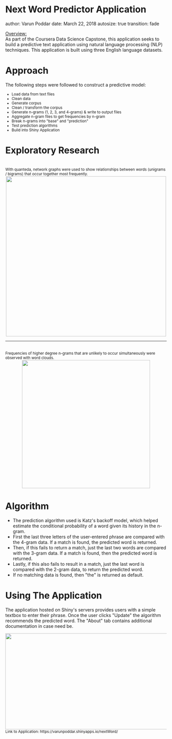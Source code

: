 Next Word Predictor Application
========================================================
author: Varun Poddar
date: March 22, 2018
autosize: true
transition: fade

<u>Overview:</u>
<br>
As part of the Coursera Data Science Capstone, this application seeks to build a predictive text application using natural language processing (NLP) techniques. This application is built using three English language datasets.  


Approach
========================================================
The following steps were followed to construct a predictive model:
<small>
- Load data from text files
- Clean data
- Generate corpus
- Clean / transform the corpus
- Generate n-grams (1, 2, 3, and 4-grams) & write to output files
- Aggregate n-gram files to get frequencies by n-gram
- Break n-grams into "base" and "prediction"
- Test prediction algorithms
- Build into Shiny Application
</small>

Exploratory Research
========================================================

<br>
<small>With quanteda, network graphs were used to show relationships between words (unigrams / bigrams) that occur together most frequently. </small>

<div align="center">
<img src="text-network1.png" width=500 height=500>
</div>

*** 

<br>
<small>Frequencies of higher degree n-grams that are unlikely to occur simultaneously were observed with word clouds.</small> 

<div align="center">
<img src="text-wc1.png" width=400 height=400>
</div>


Algorithm
========================================================
- The prediction algorithm used is Katz's backoff model, which helped estimate the conditional probability of a word given its history in the n-gram. 
- First the last three letters of the user-entered phrase are compared with the 4-gram data. If a match is found, the predicted word is returned.
- Then, if this fails to return a match, just the last two words are compared with the 3-gram data. If a match is found, then the predicted word is returned.
- Lastly, if this also fails to result in a match, just the last word is compared with the 2-gram data, to return the predicted word. 
- If no matching data is found, then "the" is returned as default.


Using The Application
========================================================
The application hosted on Shiny's servers provides users with a simple textbox to enter their phrase. Once the user clicks "Update" the algorithm recommends the predicted word. The "About" tab contains additional documentation in case need be. 

<div align="center">
<img src="word-app.png" width=700 height=300>
</div>

<small>
Link to Application: https://varunpoddar.shinyapps.io/nextWord/
</small>
